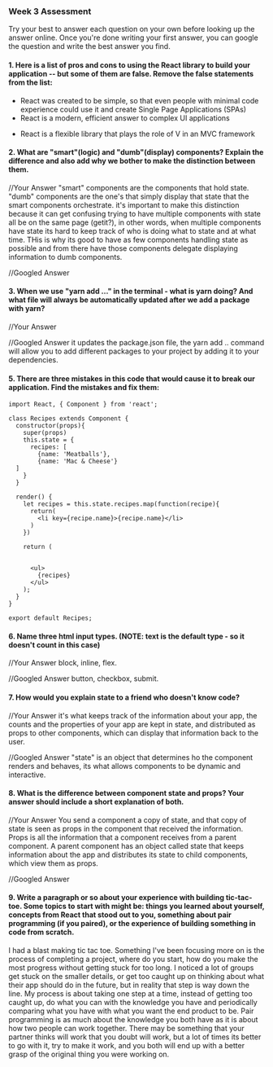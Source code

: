 ### Week 3 Assessment

Try your best to answer each question on your own before looking up the answer online. Once you're done writing your first answer, you can google the question and write the best answer you find.

#### 1. Here is a list of pros and cons to using the React library to build your application -- but some of them are false. Remove the false statements from the list:

- React was created to be simple, so that even people with minimal code experience could use it and create Single Page Applications (SPAs)
- React is a modern, efficient answer to complex UI applications
<!-- - React is a full stack framework for modern web applications -->
- React is a flexible library that plays the role of V in an MVC framework


 #### 2. What are "smart"(logic) and "dumb"(display) components? Explain the difference and also add why we bother to make the distinction between them.


 //Your Answer
 "smart" components are the components that hold state.  "dumb" components are the one's that simply display that state that the smart components orchestrate. it's important to make this distinction because it can get confusing trying to have multiple components with state all be on the same page (getit?), in other words, when multiple components have state its hard to keep track of who is doing what to state and at what time.  THis is why its good to have as few components handling state as possible and from there have those components delegate displaying information to dumb components.

 //Googled Answer


#### 3. When we use "yarn add ..." in the terminal - what is yarn doing? And what file will always be automatically updated after we add a package with yarn?


 //Your Answer


 //Googled Answer
it updates the package.json file, the yarn add .. command will allow you to add different packages to your project by adding it to your dependencies.




#### 5. There are three mistakes in this code that would cause it to break our application. Find the mistakes and fix them:

    import React, { Component } from 'react';

    class Recipes extends Component {
      constructor(props){
        super(props)
        this.state = {
          recipes: [
            {name: 'Meatballs'},
            {name: 'Mac & Cheese'}
      ]
        }
      }

      render() {
        let recipes = this.state.recipes.map(function(recipe){
          return(
            <li key={recipe.name}>{recipe.name}</li>
          )
        })

        return (


          <ul>
            {recipes}
          </ul>
        );
      }
    }

    export default Recipes;

#### 6. Name three html input types. (NOTE: text is the default type - so it doesn't count in this case)

 //Your Answer
 block, inline, flex.

 //Googled Answer
 button, checkbox, submit.



 #### 7. How would you explain state to a friend who doesn't know code?

 //Your Answer
 it's what keeps track of the information about your app, the counts and the properties of your app are kept in state, and distributed as props to other components, which can display that information back to the user.

 //Googled Answer
 "state" is an object that determines ho the component renders and behaves, its what allows components to be dynamic and interactive.



 #### 8. What is the difference between component state and props? Your answer should include a short explanation of both.


 //Your Answer
 You send a component a copy of state, and that copy of state is seen as props in the component that received the information.  Props is all the information that a component receives from a parent component.  A parent component has an object called state that keeps information about the app and distributes its state to child components, which view them as props.

 //Googled Answer


#### 9. Write a paragraph or so about your experience with building tic-tac-toe. Some topics to start with might be: things you learned about yourself, concepts from React that stood out to you, something about pair programming (if you paired), or the experience of building something in code from scratch.

I had a blast making tic tac toe.  Something I've been focusing more on is the process of completing a project, where do you start, how do you make the most progress without getting stuck for too long.  I noticed a lot of groups get stuck on the smaller details, or get too caught up on thinking about what their app should do in the future, but in reality that step is way down the line.  My process is about taking one step at a time, instead of getting too caught up, do what you can with the knowledge you have and periodically comparing what you have with what you want the end product to be.  Pair programming is as much about the knowledge you both have as it is about how two people can work together.  There may be something that your partner thinks will work that you doubt will work, but a lot of times its better to go with it, try to make it work, and you both will end up with a better grasp of the original thing you were working on.  
